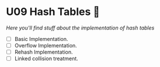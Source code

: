 # U09 Hash Tables 🧠
*Here you'll find stuff about the implementation of hash tables*
- [ ] Basic Implementation. 
- [ ] Overflow Implementation.
- [ ] Rehash Implementation.
- [ ] Linked collision treatment. 
